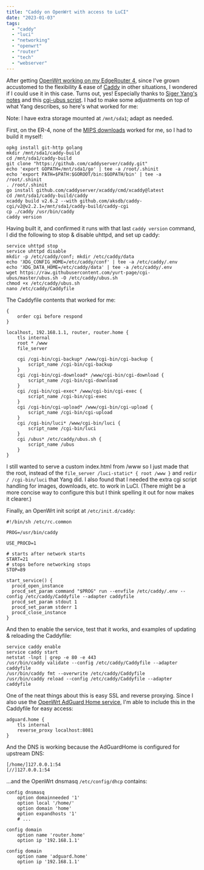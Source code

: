 ```yaml
---
title: "Caddy on OpenWrt with access to LuCI"
date: "2023-01-03"
tags: 
  - "caddy"
  - "luci"
  - "networking"
  - "openwrt"
  - "router"
  - "tech"
  - "webserver"
---
```


After getting [OpenWrt working on my EdgeRouter 4](https://73k.us/blog/openwrt-on-ubiquiti-edgerouter-4-er-4), since I've grown accustomed to the flexibility & ease of [Caddy](https://caddyserver.com/) in other situations, I wondered if I could use it in this case. Turns out, yes! Especially thanks to [Siger Yang's notes](https://sigeryang.net/2022/02/12/caddy-openwrt-luci/) and this [cgi-ubus script](https://github.com/yurt-page/cgi-ubus). I had to make some adjustments on top of what Yang describes, so here's what worked for me:

Note: I have extra storage mounted at `/mnt/sda1`; adapt as needed.

First, on the ER-4, none of the [MIPS downloads](https://caddyserver.com/download) worked for me, so I had to build it myself:

```
opkg install git-http golang
mkdir /mnt/sda1/caddy-build
cd /mnt/sda1/caddy-build
git clone "https://github.com/caddyserver/caddy.git"
echo 'export GOPATH=/mnt/sda1/go' | tee -a /root/.shinit
echo 'export PATH=$PATH:$GOROOT/bin:$GOPATH/bin' | tee -a /root/.shinit
. /root/.shinit
go install github.com/caddyserver/xcaddy/cmd/xcaddy@latest
cd /mnt/sda1/caddy-build/caddy
xcaddy build v2.6.2 --with github.com/aksdb/caddy-cgi/v2@v2.2.1=/mnt/sda1/caddy-build/caddy-cgi
cp ./caddy /usr/bin/caddy
caddy version
```

Having built it, and confirmed it runs with that last `caddy version` command, I did the following to stop & disable uhttpd, and set up caddy:

```
service uhttpd stop
service uhttpd disable
mkdir -p /etc/caddy/conf; mkdir /etc/caddy/data
echo 'XDG_CONFIG_HOME=/etc/caddy/conf' | tee -a /etc/caddy/.env
echo 'XDG_DATA_HOME=/etc/caddy/data' | tee -a /etc/caddy/.env
wget https://raw.githubusercontent.com/yurt-page/cgi-ubus/master/ubus.sh -O /etc/caddy/ubus.sh
chmod +x /etc/caddy/ubus.sh
nano /etc/caddy/Caddyfile
```

The Caddyfile contents that worked for me:

```
{
	order cgi before respond
}

localhost, 192.168.1.1, router, router.home {
	tls internal
	root * /www
	file_server

	cgi /cgi-bin/cgi-backup* /www/cgi-bin/cgi-backup {
		script_name /cgi-bin/cgi-backup
	}
	cgi /cgi-bin/cgi-download* /www/cgi-bin/cgi-download {
		script_name /cgi-bin/cgi-download
	}
	cgi /cgi-bin/cgi-exec* /www/cgi-bin/cgi-exec {
		script_name /cgi-bin/cgi-exec
	}
	cgi /cgi-bin/cgi-upload* /www/cgi-bin/cgi-upload {
		script_name /cgi-bin/cgi-upload
	}
	cgi /cgi-bin/luci* /www/cgi-bin/luci {
		script_name /cgi-bin/luci
	}
	cgi /ubus* /etc/caddy/ubus.sh {
		script_name /ubus
	}
}
```

I still wanted to serve a custom index.html from /www so I just made that the root, instead of the `file_server /luci-static* { root /www }` and `redir / /cgi-bin/luci` that Yang did. I also found that I needed the extra cgi script handling for images, downloads, etc. to work in LuCI. (There might be a more concise way to configure this but I think spelling it out for now makes it clearer.)

Finally, an OpenWrt init script at `/etc/init.d/caddy`:

```
#!/bin/sh /etc/rc.common

PROG=/usr/bin/caddy

USE_PROCD=1

# starts after network starts
START=21
# stops before networking stops
STOP=89

start_service() {
  procd_open_instance
  procd_set_param command "$PROG" run --envfile /etc/caddy/.env --config /etc/caddy/Caddyfile --adapter caddyfile
  procd_set_param stdout 1
  procd_set_param stderr 1
  procd_close_instance
}
```

And then to enable the service, test that it works, and examples of updating & reloading the Caddyfile:

```
service caddy enable
service caddy start
netstat -lnpt | grep -e 80 -e 443
/usr/bin/caddy validate --config /etc/caddy/Caddyfile --adapter caddyfile
/usr/bin/caddy fmt --overwrite /etc/caddy/Caddyfile
/usr/bin/caddy reload --config /etc/caddy/Caddyfile --adapter caddyfile
```

One of the neat things about this is easy SSL and reverse proxying. Since I also use the [OpenWrt AdGuard Home service](https://openwrt.org/docs/guide-user/services/dns/adguard-home), I'm able to include this in the Caddyfile for easy access:

```
adguard.home {
	tls internal
	reverse_proxy localhost:8081
}
```

And the DNS is working because the AdGuardHome is configured for upstream DNS:

```
[/home/]127.0.0.1:54
[//]127.0.0.1:54
```

...and the OpenWrt dnsmasq `/etc/config/dhcp` contains:

```
config dnsmasq
	option domainneeded '1'
	option local '/home/'
	option domain 'home'
	option expandhosts '1'
	# ...

config domain
	option name 'router.home'
	option ip '192.168.1.1'

config domain
	option name 'adguard.home'
	option ip '192.168.1.1'
```
